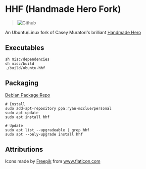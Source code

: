 <!-- SPDX-License-Identifier: zlib-acknowledgement -->

# HHF (Handmade Hero Fork)
> ![Github](https://img.shields.io/github/license/ryan-mcclue/hhf)

An Ubuntu/Linux fork of Casey Muratori's brilliant [Handmade Hero](https://handmadehero.org/)

## Executables
```
sh misc/dependencies
sh misc/build
./build/ubuntu-hhf
```

## Packaging
[Debian Package Repo](https://github.com/ryan-mcclue/hhf-deb)
```
# Install
sudo add-apt-repository ppa:ryan-mcclue/personal
sudo apt update
sudo apt install hhf

# Update
sudo apt list --upgradeable | grep hhf
sudo apt --only-upgrade install hhf
```

## Attributions
<div>Icons made by <a href="https://www.freepik.com" title="Freepik">Freepik</a> from <a href="https://www.flaticon.com/" title="Flaticon">www.flaticon.com</a></div>
